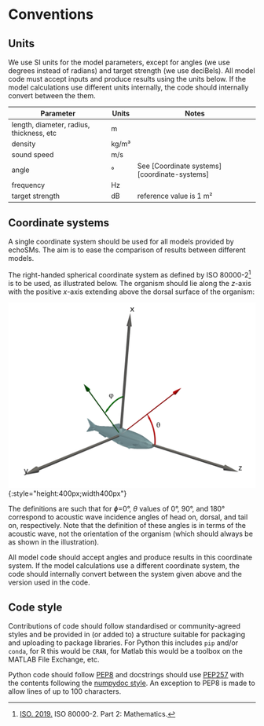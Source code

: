 # Conventions

## Units

We use SI units for the model parameters, except for angles (we use degrees instead of radians) and target strength (we use deciBels).  All model code must accept inputs and produce results using the units below. If the model calculations use different units internally, the code should internally convert between the them.

| Parameter | Units | Notes |
|-----------|-------|--|
|length, diameter, radius, thickness, etc|m||
|density|kg/m³||
|sound speed|m/s||
|angle|°|See [Coordinate systems][coordinate-systems]|
|frequency|Hz||
|target strength|dB|reference value is 1 m²|

## Coordinate systems

A single coordinate system should be used for all models provided by echoSMs. The aim is to ease the comparison of results between different models.

The right-handed spherical coordinate system as defined by ISO 80000-2[^1] is to be used, as illustrated below. The organism should lie along the _z_-axis with the positive _x_-axis extending above the dorsal surface of the organism:

<!--- This code will include an html file, originally used to
include a live 3D view of the coordinate system, but there are
issues with the html so for the moment a 2D image is used.
<p align="center">
<iframe src="../coordinate_system2.html" title="Coordinate system" width="100%" height="500" frameborder="0"></iframe>
</p>
--->

![The coordinate system](resources/coordinate_system.svg){:style="height:400px;width400px"}

The definitions are such that for _ɸ_=0°, _θ_ values of 0°, 90°, and 180° correspond to acoustic wave incidence angles of head on, dorsal, and tail on, respectively. Note that the definition of these angles is in terms of the acoustic wave, not the orientation of the organism (which should always be as shown in the illustration).

All model code should accept angles and produce results in this coordinate system. If the model calculations use a different coordinate system, the code should internally convert between the system given above and the version used in the code.

## Code style

Contributions of code should follow standardised or community-agreed styles and be provided in (or added to) a structure suitable for packaging and uploading to package libraries. For Python this includes `pip` and/or `conda`, for R this would be `CRAN`, for Matlab this would be a toolbox on the MATLAB File Exchange, etc.

Python code should follow [PEP8](https://peps.python.org/pep-0008) and docstrings should use [PEP257](https://peps.python.org/pep-0257/) with the contents following the [numpydoc style](https://numpydoc.readthedocs.io/en/latest/format.html). An exception to PEP8 is made to allow lines of up to 100 characters.

[^1]: [ISO. 2019.](https://www.iso.org/obp/ui/en/#iso:std:iso:80000:-2:ed-2:v2:en) ISO 80000-2. Part 2: Mathematics.
